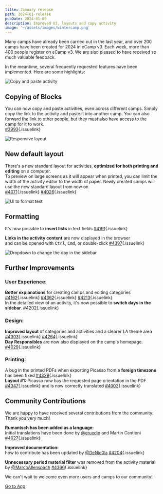 ```yaml
---
title: January release
path: 2024-01-release
pubDate: 2024-01-09
description: Improved UI, layouts and copy activity
image: '~/assets/images/wintercamp.png'
---
```


Many camps have already been carried out in the last year, and over 200 camps have been created for 2024 in eCamp v3. Each week, more than 400 people register on eCamp v3. We are also pleased to have received so much valuable feedback.

In the meantime, several frequently requested features have been implemented. Here are some highlights:

<div class="simple-columns bg-slate-100 dark:bg-slate-800">

![Copy and paste activity](~/assets/images/paste-activity.webp)

<div>

## Copying of Blocks
You can now copy and paste activities, even across different camps. Simply copy the link to the activity and paste it into another camp. You can also forward the link to other people, but they must also have access to the camp for it to work.<br/>
[#3993](https://github.com/ecamp/ecamp3/pull/3993){.issuelink}

</div>
</div>
<div class="simple-columns">

![Responsive layout](/responsivelayout.webp)

<div>

## New default layout
There's a new standard layout for activities, **optimized for both printing and editing** on a computer.<br/>
To preview on large screens as it will appear when printed, you can limit the width of the activity editor to the width of paper. Newly created camps will use the new standard layout from now on.<br/>
[#4071](https://github.com/ecamp/ecamp3/pull/4071){.issuelink} [#4026](https://github.com/ecamp/ecamp3/pull/4026){.issuelink}

</div>
</div>
<div class="simple-columns bg-slate-100 dark:bg-slate-800">

![UI to format text](~/assets/images/formattierung.png)

<div>

## Formatting
It's now possible to **insert lists** in text fields [#4191](https://github.com/ecamp/ecamp3/pull/4191){.issuelink}

**Links in the activity content** are now displayed in the browser<br/> and can be opened with <kbd>Ctrl</kbd>, <kbd>Cmd</kbd>, or double-click [#4397](https://github.com/ecamp/ecamp3/pull/4397){.issuelink}

</div>
</div>
<div class="simple-columns">

![Dropdown to change the day in the sidebar](~/assets/images/day-overview-day-switching.webp)

<div>

## Further Improvements
### User Experience:
**Better explanations** for creating camps and editing categories<br> [#4162](https://github.com/ecamp/ecamp3/pull/4162){.issuelink} [#4362](https://github.com/ecamp/ecamp3/pull/4362){.issuelink} [#4213](https://github.com/ecamp/ecamp3/pull/4213){.issuelink}<br>
In the detailed view of an activity, it's now possible to **switch days in the sidebar**. [#4202](https://github.com/ecamp/ecamp3/pull/4202){.issuelink}

### Design:
**Improved layout** of categories and activities and a clearer LA theme area [#4303](https://github.com/ecamp/ecamp3/pull/4303){.issuelink} [#4264](https://github.com/ecamp/ecamp3/pull/4264){.issuelink}<br>
**Day Responsibles** are now also displayed on the camp's homepage. [#4029](https://github.com/ecamp/ecamp3/pull/4029){.issuelink}

### Printing:
A bug in the printed PDFs when exporting Picasso from a **foreign timezone** has been fixed  [#4329](https://github.com/ecamp/ecamp3/pull/4329){.issuelink}<br>
**Layout #1:** Picasso now has the requested page orientation in the PDF [#4347](https://github.com/ecamp/ecamp3/pull/4347){.issuelink} and is now correctly translated [#4003](https://github.com/ecamp/ecamp3/pull/4003){.issuelink}

</div>
</div>

## Community Contributions
We are happy to have received several contributions from the community.<br>
Thank you very much!

**Rumantsch has been added as a language:**<br>
Initial translations have been done by [@eruedin](https://github.com/eruedin) and Martin Cantieni [#4027](https://github.com/ecamp/ecamp3/pull/4027){.issuelink}

**Improved documentation:**<br> how to contribute has been updated by [@DeNic0la](https://github.com/DeNic0la) [#4204](https://github.com/ecamp/ecamp3/pull/4204){.issuelink}

**Unnecessary period material filter** was removed from the activity material by [@MarcoAllenspach](https://github.com/MarcoAllenspach) [#4366](https://github.com/ecamp/ecamp3/pull/4366){.issuelink}

We can't wait to welcome even more users and camps to our community!

<a class="btn secondary mr-4 mb-4" href="https://app.ecamp3.ch" target="_blank">Go to App</a>